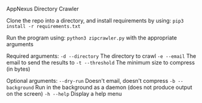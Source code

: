 AppNexus Directory Crawler

Clone the repo into a directory, and install requirements by using:
`pip3 install -r requirements.txt`

Run the program using:
`python3 zipcrawler.py` with the appropriate arguments

Required arguments:
`-d --directory` The directory to crawl
`-e --email` The email to send the results to
`-t --threshold` The minimum size to compress (in bytes)

Optional arguments:
`--dry-run` Doesn't email, doesn't compress
`-b --background` Run in the background as a daemon (does not produce output on the screen)
`-h --help` Display a help menu
